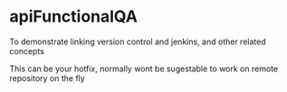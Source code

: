 # apiFunctionalQA
To demonstrate linking version control and jenkins, and other related concepts

This can be your hotfix, normally wont be sugestable to work on remote repository on the fly
